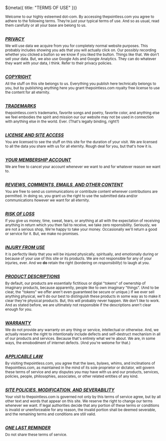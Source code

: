 ${meta({
	title: "TERMS OF USE"
})}
<style type='text/css'>
	h5 {
		margin-top: 2em;
		margin-bottom: 0.5em;
		text-decoration: underline;
	}

	#tos div {
		font-size: smaller;
	}
</style>

<div id='tos'>
<div>Welcome to our highly esteemed dot-com. By accessing thepointless.com you agree to adhere to the following terms. They’re just your typical terms of use. And so as usual, read them carefully or all your base are belong to us.</div>

<h5>PRIVACY</h5>
<div>We will use data we acquire from you for completely normal website purposes. This probably includes showing you ads that you will actually click on. Our possibly recording whether you clicked a button so we know if you liked the button. Things like that. We don't sell your data. But, we also use Google Ads and Google Analytics. They can do whatever they want with your data, I think. Refer to their privacy policies.</div>

<h5>COPYRIGHT</h5>
<div>All the stuff on this site belongs to us. Everything you publish here technically belongs to you, but by publishing anything here you grant thepointless.com royalty free license to use the content for all eternity.</div>

<h5>TRADEMARKS</h5>
<div>thepointless.com’s trademarks, favorite songs and poetry, favorite color, and anything else we feel embodies the spirit and mission our our website may not be used in connection with anything else in the world. Ever. (That's legally binding, right?)</div>

<h5>LICENSE AND SITE ACCESS</h5>
<div>You are licensed to see the stuff on this site for the duration of your visit. We are licensed to all the data you share with us for all eternity. Rough deal for you, but that's how it is.</div>

<h5>YOUR MEMBERSHIP ACCOUNT</h5>
<div>We are free to cancel your account whenever we want to and for whatever reason we want to.</div>

<h5>REVIEWS, COMMENTS, EMAILS, AND OTHER CONTENT</h5>
<div>You are free to send us communications or contribute content wherever contributions are permitted. In doing so, you grant us the right to use the submitted data and/or communications however we want for all eternity.</div>

<h5>RISK OF LOSS</h5>
<div>If you give us money, time, sweat, tears, or anything at all with the expectation of receiving anything in return which you then fail to receive, we take zero reponsibility. Seriously, we are not a serious shop, We're happy to take your money. Occasionally we'll return a good or service for it. But, we make no promises.</div>

<h5>INJURY FROM USE</h5>
<div>It is perfectly likely that you will be injured physically, spiritually, and emotionally during or because of your use of this site or its products. We are not responsible for any of your injuries, ever. And we <b>do</b> retain the right (bordering on <i>responsibility</i>) to laugh at you.</div>

<h5>PRODUCT DESCRIPTIONS</h5>
<div>By default, our products are essentially fictitious or digial "tokens" of ownership of imaginary products, because apparently, people like to own imaginary "things". (And to be clear, the "tokens" we offer aren't even guaranteed be secure or unique.) If we ever sell anything physical, we'll do our best to distinguish these products in some way as to make it clear they're physical products. But, this will probably never happen. We don't like to work. And as stated before, we are ultimately not responsible if the descriptions aren't clear enough for you.</div>

<h5>WARRANTY</h5>
<div>We do not provide any warranty on any thing or service, intellectual or otherwise. And, we actually reserve the right to intentionally include defects and self-destruct mechanism in all of our products and services. Because that's entirely what we're about. We are, in some ways, the emobodiment of internet defects. (And you're welome for that.)</div>

<h5>APPLICABLE LAW</h5>
<div>By visiting thepointless.com, you agree that the laws, bylaws, whims, and inclinations of thepointless.com, as maintained in the mind of its sole proprietor or dictator, will govern these terms of service and any disputes you may have with us and our products, services, policies, people, philosophies, associates, or other related entities of any kind.</div>

<h5>SITE POLICIES, MODIFICATION, AND SEVERABILITY</h5>
<div>Your visit to thepointless.com is governed not only by this terms of service agree, but by all other text and words that appear on this site. We reserve the right to change our terms whenever we want. If legal authorities decide that any portion of these terms or conditions is invalid or unenforceable for any reason, the invalid portion shall be deemed severable, and the remaining terms and conditions are still valid.</div>

<h5>ONE LAST REMINDER</h5>
<div>Do not share these terms of service.</div>
</div>

<div><tpdc:share header="Share these terms of service."></tpdc:share></div>

